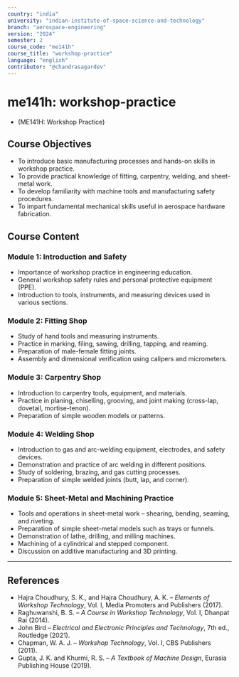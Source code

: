 ```yaml
---
country: "india"
university: "indian-institute-of-space-science-and-technology"
branch: "aerospace-engineering"
version: "2024"
semester: 2
course_code: "me141h"
course_title: "workshop-practice"
language: "english"
contributor: "@chandrasagardev"
---
```


# me141h: workshop-practice
  - (ME141H: Workshop Practice)

## Course Objectives
* To introduce basic manufacturing processes and hands-on skills in workshop practice.  
* To provide practical knowledge of fitting, carpentry, welding, and sheet-metal work.  
* To develop familiarity with machine tools and manufacturing safety procedures.  
* To impart fundamental mechanical skills useful in aerospace hardware fabrication.  

## Course Content

### Module 1: Introduction and Safety
* Importance of workshop practice in engineering education.  
* General workshop safety rules and personal protective equipment (PPE).  
* Introduction to tools, instruments, and measuring devices used in various sections.  

### Module 2: Fitting Shop
* Study of hand tools and measuring instruments.  
* Practice in marking, filing, sawing, drilling, tapping, and reaming.  
* Preparation of male-female fitting joints.  
* Assembly and dimensional verification using calipers and micrometers.  

### Module 3: Carpentry Shop
* Introduction to carpentry tools, equipment, and materials.  
* Practice in planing, chiselling, grooving, and joint making (cross-lap, dovetail, mortise-tenon).  
* Preparation of simple wooden models or patterns.  

### Module 4: Welding Shop
* Introduction to gas and arc-welding equipment, electrodes, and safety devices.  
* Demonstration and practice of arc welding in different positions.  
* Study of soldering, brazing, and gas cutting processes.  
* Preparation of simple welded joints (butt, lap, and corner).  

### Module 5: Sheet-Metal and Machining Practice
* Tools and operations in sheet-metal work – shearing, bending, seaming, and riveting.  
* Preparation of simple sheet-metal models such as trays or funnels.  
* Demonstration of lathe, drilling, and milling machines.  
* Machining of a cylindrical and stepped component.  
* Discussion on additive manufacturing and 3D printing.  

---

## References

* Hajra Choudhury, S. K., and Hajra Choudhury, A. K. – *Elements of Workshop Technology*, Vol. I, Media Promoters and Publishers (2017).  
* Raghuwanshi, B. S. – *A Course in Workshop Technology*, Vol. I, Dhanpat Rai (2014).  
* John Bird – *Electrical and Electronic Principles and Technology*, 7th ed., Routledge (2021).  
* Chapman, W. A. J. – *Workshop Technology*, Vol. I, CBS Publishers (2011).  
* Gupta, J. K. and Khurmi, R. S. – *A Textbook of Machine Design*, Eurasia Publishing House (2019).
